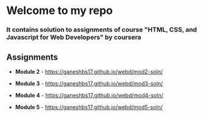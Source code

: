 # Welcome to my repo 

### It contains solution to assignments of course "HTML, CSS, and Javascript for Web Developers" by coursera

## Assignments

* **Module 2** - https://ganeshbs17.github.io/webd/mod2-soln/

* **Module 3** - https://ganeshbs17.github.io/webd/mod3-soln/

* **Module 4** - https://ganeshbs17.github.io/webd/mod4-soln/

* **Module 5** - https://ganeshbs17.github.io/webd/mod5-soln/






